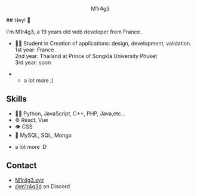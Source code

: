 
<p align="center">
  M1r4g3
<p/>
## Hey! 👋<br>

I'm M1r4g3, a 19 years old web developer from France.

- 👨‍💻 Student in Creation of applications: design, development, validation.
  <br>
  1st year: France
  <br>
  2nd year: Thailand at Prince of Songkla University Phuket
  <br>
  3rd year: soon
  
- + a lot more ;)

## Skills
- 👨‍💻 Python, JavaScript, C++, PHP, Java,etc...
- ⚙️ React, Vue
- 👁️ CSS
- 💽 MySQL, SQL, Mongo
+ a lot more :D

## Contact
- [M1r4g3.xyz](https://M1r4g3.xyz)
- [@m1r4g3d](https://discord.com/users/744892863367872552) on Discord
